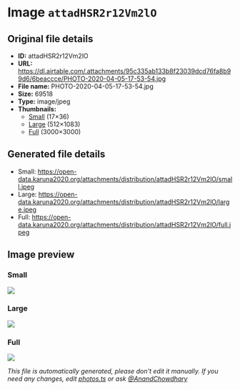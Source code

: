 # Image `attadHSR2r12Vm2lO`

## Original file details

- **ID:** attadHSR2r12Vm2lO
- **URL:** https://dl.airtable.com/.attachments/95c335ab133b8f23039dcd76fa8b99d6/6beaccce/PHOTO-2020-04-05-17-53-54.jpg
- **File name:** PHOTO-2020-04-05-17-53-54.jpg
- **Size:** 69518
- **Type:** image/jpeg
- **Thumbnails:**
  - [Small](https://dl.airtable.com/.attachmentThumbnails/2f8b961866725989920ac7f13fa82e01/be43ee8d) (17×36)
  - [Large](https://dl.airtable.com/.attachmentThumbnails/ee111792cb01b512db2dca2d7eee2369/727f7e61) (512×1083)
  - [Full](https://dl.airtable.com/.attachmentThumbnails/ba0bfebca4ba66e2c22024684b29a86e/3b2c5f53) (3000×3000)

## Generated file details

- Small: https://open-data.karuna2020.org/attachments/distribution/attadHSR2r12Vm2lO/small.jpeg
- Large: https://open-data.karuna2020.org/attachments/distribution/attadHSR2r12Vm2lO/large.jpeg
- Full: https://open-data.karuna2020.org/attachments/distribution/attadHSR2r12Vm2lO/full.jpeg

## Image preview

### Small

![](https://open-data.karuna2020.org/attachments/distribution/attadHSR2r12Vm2lO/small.jpeg)

### Large

![](https://open-data.karuna2020.org/attachments/distribution/attadHSR2r12Vm2lO/large.jpeg)

### Full

![](https://open-data.karuna2020.org/attachments/distribution/attadHSR2r12Vm2lO/full.jpeg)

_This file is automatically generated, please don't edit it manually. If you need any changes, edit [photos.ts](/photos.ts) or ask [@AnandChowdhary](https://github.com/AnandChowdhary)_

